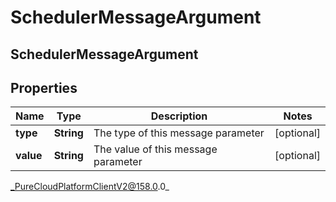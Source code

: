 # SchedulerMessageArgument

## SchedulerMessageArgument

## Properties

|Name | Type | Description | Notes|
|------------ | ------------- | ------------- | -------------|
| **type** | **String** | The type of this message parameter | [optional] |
| **value** | **String** | The value of this message parameter | [optional] |



_PureCloudPlatformClientV2@158.0.0_
